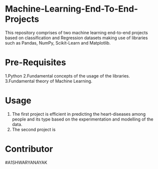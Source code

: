 # Machine-Learning-End-To-End-Projects
This repository comprises of two machine learning end-to-end projects based on classification and Regression datasets making use of libraries such as Pandas, NumPy, Scikit-Learn and Matplotlib.
# Pre-Requisites
1.Python
2.Fundamental concepts of the usage of the libraries.
3.Fundamental theory of Machine Learning.
# Usage
1) The first project is efficient in predicting the heart-diseases among people and its type based on the experimentation and modelling of the data.
2) The second project is 
# Contributor
#A1SHWARYANAYAK
